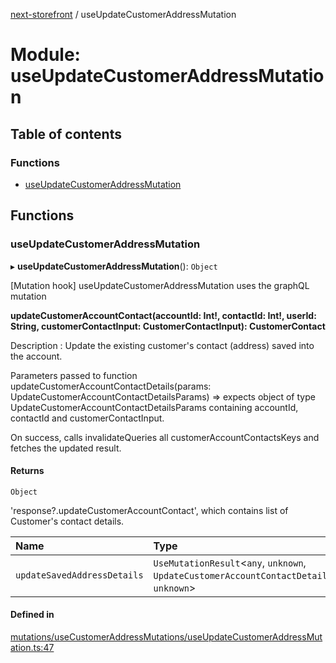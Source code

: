 [next-storefront](../README.md) / useUpdateCustomerAddressMutation

# Module: useUpdateCustomerAddressMutation

## Table of contents

### Functions

- [useUpdateCustomerAddressMutation](useUpdateCustomerAddressMutation.md#useupdatecustomeraddressmutation)

## Functions

### useUpdateCustomerAddressMutation

▸ **useUpdateCustomerAddressMutation**(): `Object`

[Mutation hook] useUpdateCustomerAddressMutation uses the graphQL mutation

<b>updateCustomerAccountContact(accountId: Int!, contactId: Int!, userId: String, customerContactInput: CustomerContactInput): CustomerContact</b>

Description : Update the existing customer's contact (address) saved into the account.

Parameters passed to function updateCustomerAccountContactDetails(params: UpdateCustomerAccountContactDetailsParams) => expects object of type UpdateCustomerAccountContactDetailsParams containing accountId, contactId and customerContactInput.

On success, calls invalidateQueries all customerAccountContactsKeys and fetches the updated result.

#### Returns

`Object`

'response?.updateCustomerAccountContact', which contains list of Customer's contact details.

| Name                        | Type                                                                                           |
| :-------------------------- | :--------------------------------------------------------------------------------------------- |
| `updateSavedAddressDetails` | `UseMutationResult`<`any`, `unknown`, `UpdateCustomerAccountContactDetailsParams`, `unknown`\> |

#### Defined in

[mutations/useCustomerAddressMutations/useUpdateCustomerAddressMutation.ts:47](https://github.com/KiboSoftware/nextjs-storefront/blob/973d553/hooks/mutations/useCustomerAddressMutations/useUpdateCustomerAddressMutation.ts#L47)
